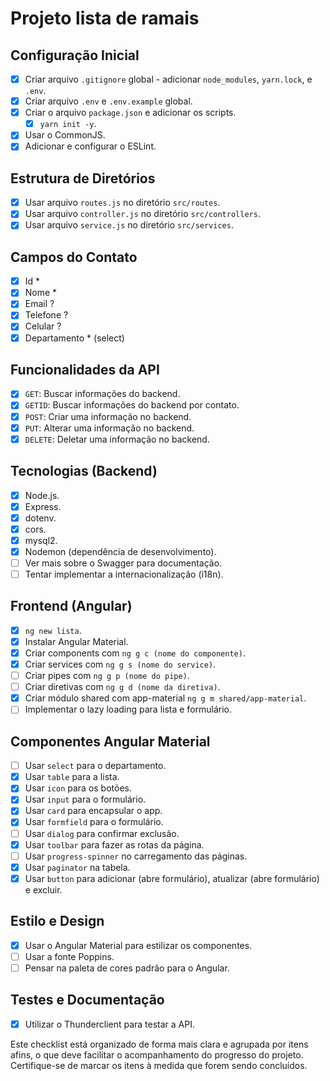 # **Projeto lista de ramais**

## Configuração Inicial

- [x] Criar arquivo `.gitignore` global - adicionar `node_modules`, `yarn.lock`, e `.env`.
- [x] Criar arquivo `.env` e `.env.example` global.
- [x] Criar o arquivo `package.json` e adicionar os scripts.
  - [x] `yarn init -y`.
- [x] Usar o CommonJS.
- [x] Adicionar e configurar o ESLint.

## Estrutura de Diretórios

- [x] Usar arquivo `routes.js` no diretório `src/routes`.
- [x] Usar arquivo `controller.js` no diretório `src/controllers`.
- [x] Usar arquivo `service.js` no diretório `src/services`.

## Campos do Contato

- [x] Id *
- [x] Nome *
- [x] Email ?
- [x] Telefone ?
- [x] Celular ?
- [x] Departamento * (select)

## Funcionalidades da API

- [x] `GET`: Buscar informações do backend.
- [x] `GETID`: Buscar informações do backend por contato.
- [x] `POST`: Criar uma informação no backend.
- [x] `PUT`: Alterar uma informação no backend.
- [x] `DELETE`: Deletar uma informação no backend.

## Tecnologias (Backend)

- [x] Node.js.
- [x] Express.
- [x] dotenv.
- [x] cors.
- [x] mysql2.
- [x] Nodemon (dependência de desenvolvimento).
- [ ] Ver mais sobre o Swagger para documentação.
- [ ] Tentar implementar a internacionalização (i18n).

## Frontend (Angular)

- [x] `ng new lista`.
- [x] Instalar Angular Material.
- [x] Criar components com `ng g c (nome do componente)`.
- [x] Criar services com `ng g s (nome do service)`.
- [ ] Criar pipes com `ng g p (nome do pipe)`.
- [ ] Criar diretivas com `ng g d (nome da diretiva)`.
- [x] Criar módulo shared com app-material `ng g m shared/app-material`.
- [ ] Implementar o lazy loading para lista e formulário.

## Componentes Angular Material

- [ ] Usar `select` para o departamento.
- [x] Usar `table` para a lista.
- [x] Usar `icon` para os botões.
- [x] Usar `input` para o formulário.
- [x] Usar `card` para encapsular o app.
- [x] Usar `formfield` para o formulário.
- [ ] Usar `dialog` para confirmar exclusão.
- [x] Usar `toolbar` para fazer as rotas da página.
- [ ] Usar `progress-spinner` no carregamento das páginas.
- [x] Usar `paginator` na tabela.
- [x] Usar `button` para adicionar (abre formulário), atualizar (abre formulário) e excluir.

## Estilo e Design

- [x] Usar o Angular Material para estilizar os componentes.
- [ ] Usar a fonte Poppins.
- [ ] Pensar na paleta de cores padrão para o Angular.

## Testes e Documentação

- [x] Utilizar o Thunderclient para testar a API.

Este checklist está organizado de forma mais clara e agrupada por itens afins, o que deve facilitar o acompanhamento do progresso do projeto. Certifique-se de marcar os itens à medida que forem sendo concluídos.